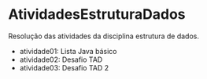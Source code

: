 # AtividadesEstruturaDados
Resolução das atividades da disciplina estrutura de dados.
- atividade01: Lista Java básico
- atividade02: Desafio TAD
- atividade03: Desafio TAD 2
